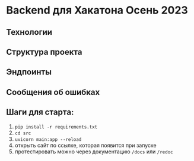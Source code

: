 # Backend для Хакатона Осень 2023

## Технологии
## Структура проекта
## Эндпоинты
## Сообщения об ошибках

## Шаги для старта:
1. ```pip install -r requirements.txt```
2. ```cd src```
3. ```uvicorn main:app --reload```
4. открыть сайт по ссылке, которая появится при запуске
5. протестировать можно через документацию ```/docs``` или ```/redoc```